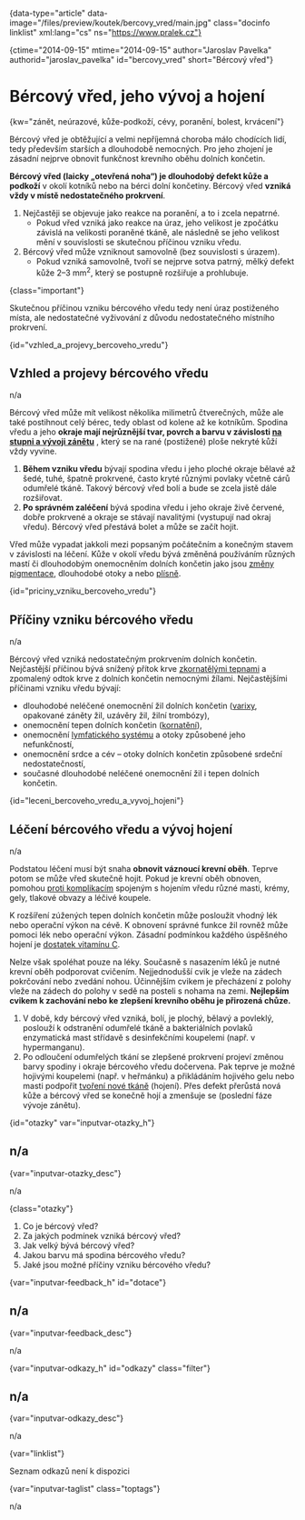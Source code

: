 
{data-type="article" data-image="/files/preview/koutek/bercovy_vred/main.jpg" class="docinfo linklist" xml:lang="cs" ns="https://www.pralek.cz"}

{ctime="2014-09-15" mtime="2014-09-15" author="Jaroslav Pavelka" authorid="jaroslav\_pavelka" id="bercovy\_vred" short="Bércový vřed"}

# Bércový vřed, jeho vývoj a hojení

<!-- generated attribute kw by user_udpatekw.sh on 2019-09-22, do not edit -->

{kw="zánět, neúrazové, kůže-podkoží, cévy, poranění, bolest, krvácení"}

Bércový vřed je obtěžující a velmi nepříjemná choroba málo chodících lidí, tedy především starších a dlouhodobě nemocných. Pro jeho zhojení je zásadní nejprve obnovit funkčnost krevního oběhu dolních končetin.

**Bércový vřed (laicky „otevřená noha“) je dlouhodobý defekt kůže a podkoží** v okolí kotníků nebo na bérci dolní končetiny. Bércový vřed **vzniká vždy v místě nedostatečného prokrvení**.

  1. Nejčastěji se objevuje jako reakce na poranění, a to i zcela nepatrné. 
      * Pokud vřed vzniká jako reakce na úraz, jeho velikost je zpočátku závislá na velikosti poraněné tkáně, ale následně se jeho velikost mění v souvislosti se skutečnou příčinou vzniku vředu.
  2. Bércový vřed může vzniknout samovolně (bez souvislosti s úrazem). 
      * Pokud vzniká samovolně, tvoří se nejprve sotva patrný, mělký defekt kůže 2–3 mm<sup>2</sup>, který se postupně rozšiřuje a prohlubuje.

{class="important"}

Skutečnou příčinou vzniku bércového vředu tedy není úraz postiženého místa, ale nedostatečné vyživování z důvodu nedostatečného místního prokrvení.

{id="vzhled\_a\_projevy\_bercoveho\_vredu"}

## Vzhled a projevy bércového vředu

n/a

Bércový vřed může mít velikost několika milimetrů čtverečných, může ale také postihnout celý bérec, tedy oblast od kolene až ke kotníkům. Spodina vředu a jeho **okraje mají nejrůznější tvar, povrch a barvu v závislosti [na stupni a vývoji zánětu][1]** , který se na rané (postižené) ploše nekryté kůží vždy vyvine. 

  1. **Během vzniku vředu** bývají spodina vředu i jeho ploché okraje bělavé až šedé, tuhé, špatně prokrvené, často kryté různými povlaky včetně cárů odumřelé tkáně. Takový bércový vřed bolí a bude se zcela jistě dále rozšiřovat.
  2. **Po správném zaléčení** bývá spodina vředu i jeho okraje živě červené, dobře prokrvené a okraje se stávají navalitými (vystupují nad okraj vředu). Bércový vřed přestává bolet a může se začít hojit.

Vřed může vypadat jakkoli mezi popsaným počátečním a konečným stavem v závislosti na léčení. Kůže v okolí vředu bývá změněná používáním různých mastí či dlouhodobým onemocněním dolních končetin jako jsou [změny pigmentace][2], dlouhodobé otoky a nebo [plísně][3].

{id="priciny\_vzniku\_bercoveho_vredu"}

## Příčiny vzniku bércového vředu

n/a

Bércový vřed vzniká nedostatečným prokrvením dolních končetin. Nejčastější příčinou bývá snížený přítok krve [zkornatělými tepnami][4] a zpomalený odtok krve z dolních končetin nemocnými žílami. Nejčastějšími příčinami vzniku vředu bývají:

  * dlouhodobé neléčené onemocnění žil dolních končetin ([varixy][5], opakované záněty žil, uzávěry žil, žilní trombózy),
  * onemocnění tepen dolních končetin ([kornatění][6]),
  * onemocnění [lymfatického systému][7] a otoky způsobené jeho nefunkčností,
  * onemocnění srdce a cév – otoky dolních končetin způsobené srdeční nedostatečností,
  * současné dlouhodobé neléčené onemocnění žil i tepen dolních končetin.

{id="leceni\_bercoveho\_vredu\_a\_vyvoj_hojeni"}

## Léčení bércového vředu a vývoj hojení

n/a

Podstatou léčení musí být snaha **obnovit váznoucí krevní oběh**. Teprve potom se může vřed skutečně hojit. Pokud je krevní oběh obnoven, pomohou [proti komplikacím][10] spojeným s hojením vředu různé masti, krémy, gely, tlakové obvazy a léčivé koupele.

K rozšíření zúžených tepen dolních končetin může posloužit vhodný lék nebo operační výkon na cévě. K obnovení správné funkce žil rovněž může pomoci lék nebo operační výkon. Zásadní podmínkou každého úspěšného hojení je [dostatek vitamínu C][8].

Nelze však spoléhat pouze na léky. Současně s nasazením léků je nutné krevní oběh podporovat cvičením. Nejjednodušší cvik je vleže na zádech pokrčování nebo zvedání nohou. Účinnějším cvikem je přecházení z polohy vleže na zádech do polohy v sedě na posteli s nohama na zemi. **Nejlepším cvikem k zachování nebo ke zlepšení krevního oběhu je přirozená chůze.**

  1. V době, kdy bércový vřed vzniká, bolí, je plochý, bělavý a povleklý, poslouží k odstranění odumřelé tkáně a bakteriálních povlaků enzymatická mast střídavě s desinfekčními koupelemi (např. v hypermanganu).
  2. Po odloučení odumřelých tkání se zlepšené prokrvení projeví změnou barvy spodiny i okraje bércového vředu dočervena. Pak teprve je možné hojivými koupelemi (např. v heřmánku) a přikládáním hojivého gelu nebo masti podpořit [tvoření nové tkáně][9] (hojení). Přes defekt přerůstá nová kůže a bércový vřed se konečně hojí a zmenšuje se (poslední fáze vývoje zánětu).

{id="otazky" var="inputvar-otazky_h"}

## n/a

{var="inputvar-otazky_desc"}

n/a

{class="otazky"}

  1. Co je bércový vřed?
  2. Za jakých podmínek vzniká bércový vřed?
  3. Jak velký bývá bércový vřed?
  4. Jakou barvu má spodina bércového vředu?
  5. Jaké jsou možné příčiny vzniku bércového vředu?

{var="inputvar-feedback_h" id="dotace"}

## n/a

{var="inputvar-feedback_desc"}

n/a

{var="inputvar-odkazy_h" id="odkazy" class="filter"}

## n/a

{var="inputvar-odkazy_desc"}

n/a

{var="linklist"}

Seznam odkazů není k dispozici

{var="inputvar-taglist" class="toptags"}

n/a

 [1]: zanet
 [2]: zasady_spravneho_opalovani
 [3]: plisne_kuze
 [4]: cholesterol
 [5]: krvacejici_varix
 [6]: srdecni_infarkt
 [7]: lymfaticke_uzliny
 [8]: krvaceni_dasni
 [9]: lecba_zanetu
 [10]: krvacejici_varix

